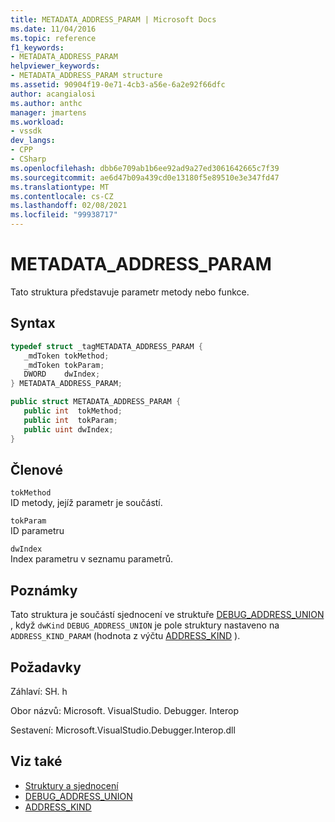 ```yaml
---
title: METADATA_ADDRESS_PARAM | Microsoft Docs
ms.date: 11/04/2016
ms.topic: reference
f1_keywords:
- METADATA_ADDRESS_PARAM
helpviewer_keywords:
- METADATA_ADDRESS_PARAM structure
ms.assetid: 90904f19-0e71-4cb3-a56e-6a2e92f66dfc
author: acangialosi
ms.author: anthc
manager: jmartens
ms.workload:
- vssdk
dev_langs:
- CPP
- CSharp
ms.openlocfilehash: dbb6e709ab1b6ee92ad9a27ed3061642665c7f39
ms.sourcegitcommit: ae6d47b09a439cd0e13180f5e89510e3e347fd47
ms.translationtype: MT
ms.contentlocale: cs-CZ
ms.lasthandoff: 02/08/2021
ms.locfileid: "99938717"
---
```

# <a name="metadata_address_param"></a>METADATA_ADDRESS_PARAM
Tato struktura představuje parametr metody nebo funkce.

## <a name="syntax"></a>Syntax

```cpp
typedef struct _tagMETADATA_ADDRESS_PARAM {
   _mdToken tokMethod;
   _mdToken tokParam;
   DWORD    dwIndex;
} METADATA_ADDRESS_PARAM;
```

```csharp
public struct METADATA_ADDRESS_PARAM {
   public int  tokMethod;
   public int  tokParam;
   public uint dwIndex;
}
```

## <a name="members"></a>Členové
 `tokMethod`\
 ID metody, jejíž parametr je součástí.

 `tokParam`\
 ID parametru

 `dwIndex`\
 Index parametru v seznamu parametrů.

## <a name="remarks"></a>Poznámky
 Tato struktura je součástí sjednocení ve struktuře [DEBUG_ADDRESS_UNION](../../../extensibility/debugger/reference/debug-address-union.md) , když `dwKind` `DEBUG_ADDRESS_UNION` je pole struktury nastaveno na `ADDRESS_KIND_PARAM` (hodnota z výčtu [ADDRESS_KIND](../../../extensibility/debugger/reference/address-kind.md) ).

## <a name="requirements"></a>Požadavky
 Záhlaví: SH. h

 Obor názvů: Microsoft. VisualStudio. Debugger. Interop

 Sestavení: Microsoft.VisualStudio.Debugger.Interop.dll

## <a name="see-also"></a>Viz také
- [Struktury a sjednocení](../../../extensibility/debugger/reference/structures-and-unions.md)
- [DEBUG_ADDRESS_UNION](../../../extensibility/debugger/reference/debug-address-union.md)
- [ADDRESS_KIND](../../../extensibility/debugger/reference/address-kind.md)
